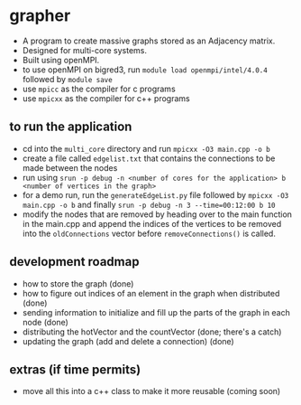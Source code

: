 # grapher

- A program to create massive graphs stored as an Adjacency matrix.
- Designed for multi-core systems.
- Built using openMPI.
- to use openMPI on bigred3, run ```module load openmpi/intel/4.0.4``` followed by ```module save```
- use ```mpicc``` as the compiler for c programs
- use ```mpicxx``` as the compiler for c++ programs

## to run the application
- cd into the ```multi_core``` directory and run ```mpicxx -O3 main.cpp -o b```
- create a file called ```edgelist.txt``` that contains the connections to be made between the nodes
- run using ```srun -p debug -n <number of cores for the application> b <number of vertices in the graph>```
- for a demo run, run the ```generateEdgeList.py``` file followed by ```mpicxx -O3 main.cpp -o b``` and finally 
```srun -p debug -n 3 --time=00:12:00 b 10```
- modify the nodes that are removed by heading over to the main function in the main.cpp and append the indices of 
the vertices to be removed into the ```oldConnections``` vector before ```removeConnections()``` is called. 


## development roadmap
- how to store the graph (done)
- how to figure out indices of an element in the graph when distributed (done)
- sending information to initialize and fill up the parts of the graph in each node (done)
- distributing the hotVector and the countVector (done; there's a catch)
- updating the graph (add and delete a connection) (done)


## extras (if time permits)
- move all this into a c++ class to make it more reusable (coming soon)
